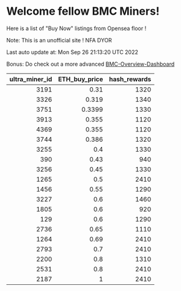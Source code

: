 # Welcome fellow BMC Miners!
Here is a list of "Buy Now" listings from Opensea floor !

Note: This is an unofficial site ! NFA DYOR

Last auto update at: Mon Sep 26 21:13:20 UTC 2022

Bonus: Do check out a more advanced [BMC-Overview-Dashboard](https://dune.com/defifunk/BMC-Overview-Dashboard)


|   ultra_miner_id |   ETH_buy_price |   hash_rewards |
|-----------------:|----------------:|---------------:|
|             3191 |          0.31   |           1320 |
|             3326 |          0.319  |           1340 |
|             3751 |          0.3399 |           1330 |
|             3913 |          0.355  |           1120 |
|             4369 |          0.355  |           1120 |
|             3744 |          0.386  |           1320 |
|             3255 |          0.4    |           1330 |
|              390 |          0.43   |            940 |
|             3256 |          0.45   |           1330 |
|             1265 |          0.5    |           2410 |
|             1456 |          0.55   |           1290 |
|             3227 |          0.6    |           1460 |
|             1805 |          0.6    |            920 |
|              129 |          0.6    |           1290 |
|             2736 |          0.65   |           1110 |
|             1264 |          0.69   |           2410 |
|             2793 |          0.7    |           2410 |
|             2200 |          0.8    |           1310 |
|             2531 |          0.8    |           2410 |
|             2187 |          1      |           2410 |